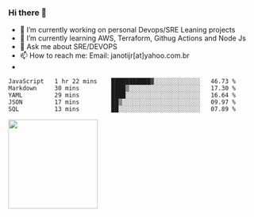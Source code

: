 ### Hi there 👋


- 🔭 I’m currently working on personal Devops/SRE Leaning projects
- 🌱 I’m currently learning AWS, Terraform, Githug Actions and Node Js
- 💬 Ask me about SRE/DEVOPS
- 📫 How to reach me: Email: janotijr[at]yahoo.com.br
- 
<!--START_SECTION:waka-->
```text
JavaScript   1 hr 22 mins    ███████████▓░░░░░░░░░░░░░   46.73 % 
Markdown     30 mins         ████▒░░░░░░░░░░░░░░░░░░░░   17.30 % 
YAML         29 mins         ████░░░░░░░░░░░░░░░░░░░░░   16.64 % 
JSON         17 mins         ██▒░░░░░░░░░░░░░░░░░░░░░░   09.97 % 
SQL          13 mins         ██░░░░░░░░░░░░░░░░░░░░░░░   07.89 % 
```
<!--END_SECTION:waka-->

<img height="180em" src="https://github-readme-stats.vercel.app/api?username=janoti&show_icons=true&hide_border=true&&count_private=true&include_all_commits=true" />
